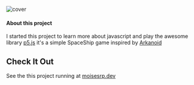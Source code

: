 ![cover](./assets/cover.png)
#### About this project
I started this project to learn more about javascript and play the awesome library [p5.js](https://github.com/processing/p5.js/)
it's a simple SpaceShip game inspired by [Arkanoid](https://en.wikipedia.org/wiki/Arkanoi)

## Check It Out
See the this project running at [moisesrp.dev](https://moisesrp.dev/)
